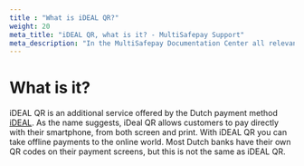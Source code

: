 ```yaml
---
title : "What is iDEAL QR?"
weight: 20
meta_title: "iDEAL QR, what is it? - MultiSafepay Support"
meta_description: "In the MultiSafepay Documentation Center all relevant information regarding our Plugins and API. As well as Support pages for Payment Method, Tools and General Questions. You can also find the contact details of our Support Team and Integration Team."
---
```

# What is it?
iDEAL QR is an additional service offered by the Dutch payment method [iDEAL](/payment-methods/ideal/). As the name suggests, iDeal QR allows customers to pay directly with their smartphone, from both screen and print. With iDEAL QR you can take offline payments to the online world. Most Dutch banks have their own QR codes on their payment screens, but this is not the same as iDEAL QR.
